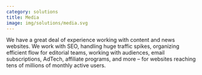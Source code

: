 ```yaml
---
category: solutions
title: Media
image: img/solutions/media.svg
---
```


We have a great deal of experience working with content and news websites. 
We work with SEO, handling huge traffic spikes, organizing efficient flow for 
editorial teams, working with audiences, email subscriptions, AdTech, 
affiliate programs, and more – for websites reaching tens of millions of 
monthly active users.
